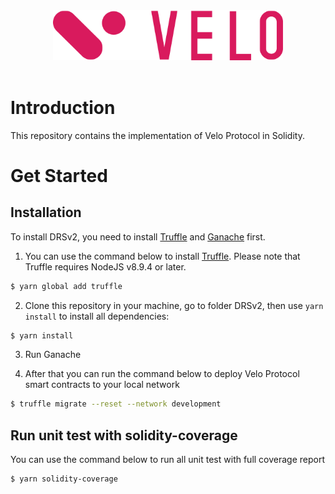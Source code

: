 <div align="center">
<a href="https://velo.org"><img alt="Stellar" src="https://raw.githubusercontent.com/velo-protocol/assets/master/images/logo.png" width="368" /></a>
</div>
<br>

# Introduction
This repository contains the implementation of Velo Protocol in Solidity.

# Get Started
## Installation

To install DRSv2, you need to install 
[Truffle](https://www.trufflesuite.com/docs/truffle/getting-started/installation) and 
[Ganache](https://www.trufflesuite.com/ganache) first.

1. You can use the command below to install [Truffle](https://www.trufflesuite.com/docs/truffle/getting-started/installation). Please note that Truffle requires NodeJS v8.9.4 or later.

```sh
$ yarn global add truffle
```

2. Clone this repository in your machine, go to folder DRSv2, then use `yarn install` to install all dependencies:

```sh
$ yarn install
```

3. Run Ganache

4. After that you can run the command below to deploy Velo Protocol smart contracts to your local network
```sh
$ truffle migrate --reset --network development
```

## Run unit test with solidity-coverage
You can use the command below to run all unit test with full coverage report
```sh
$ yarn solidity-coverage
```